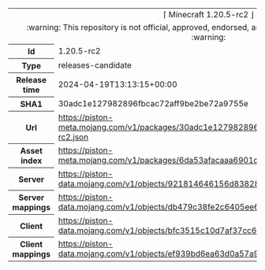 <html><table>
<tr><td colspan="2" align="center"><img width="0" height="0"><br/>⌈ Minecraft 1.20.5-rc2 ⌋<br/><img width="0" height="0"></td></tr>
<tr><td colspan="2" align="center"><img width="0" height="0"><br/>
:warning: This repository is not official, approved, endorsed, associated or connected with Mojang :warning:
<br/><img width="0" height="0"></td></tr>
<tr><th>Id</th><td>1.20.5-rc2</td></tr>
<tr><th>Type</th><td>releases-candidate</td></tr>
<tr><th>Release time</th><td>2024-04-19T13:13:15+00:00</td></tr>
<tr><th>SHA1</th><td>30adc1e127982896fbcac72aff9be2be72a9755e</td></tr>
<tr><th>Url</th><td><a href="https://piston-meta.mojang.com/v1/packages/30adc1e127982896fbcac72aff9be2be72a9755e/1.20.5-rc2.json">https://piston-meta.mojang.com/v1/packages/30adc1e127982896fbcac72aff9be2be72a9755e/1.20.5-rc2.json</a></td></tr>
<tr><th>Asset index</th><td><a href="https://piston-meta.mojang.com/v1/packages/6da53afacaaa6901c231366c02ed4820846a0f9c/16.json">https://piston-meta.mojang.com/v1/packages/6da53afacaaa6901c231366c02ed4820846a0f9c/16.json</a></td></tr>
<tr><th>Server</th><td><a href="https://piston-data.mojang.com/v1/objects/921814646156d838286dc0634a0031f042c6e0d2/server.jar">https://piston-data.mojang.com/v1/objects/921814646156d838286dc0634a0031f042c6e0d2/server.jar</a></td></tr>
<tr><th>Server mappings</th><td><a href="https://piston-data.mojang.com/v1/objects/db479c38fe2c6405ee68881cc6e9e8e7e51c1e9f/server.txt">https://piston-data.mojang.com/v1/objects/db479c38fe2c6405ee68881cc6e9e8e7e51c1e9f/server.txt</a></td></tr>
<tr><th>Client</th><td><a href="https://piston-data.mojang.com/v1/objects/bfc3515c10d7af37cc69b7297d49ff4c33086f80/client.jar">https://piston-data.mojang.com/v1/objects/bfc3515c10d7af37cc69b7297d49ff4c33086f80/client.jar</a></td></tr>
<tr><th>Client mappings</th><td><a href="https://piston-data.mojang.com/v1/objects/ef939bd6ea63d0a57a99284d7a04e1c032da21fb/client.txt">https://piston-data.mojang.com/v1/objects/ef939bd6ea63d0a57a99284d7a04e1c032da21fb/client.txt</a></td></tr>
</table></html>